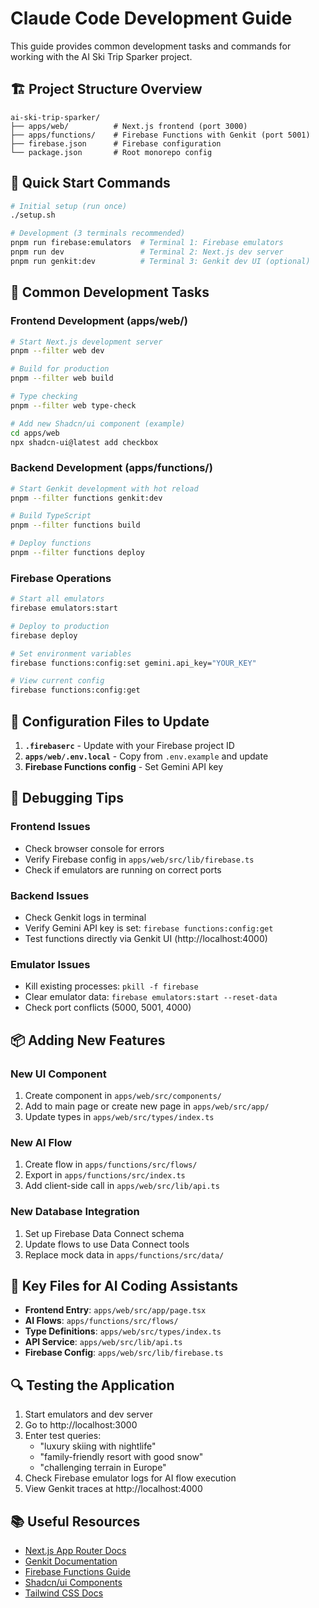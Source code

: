 # Claude Code Development Guide

This guide provides common development tasks and commands for working with the AI Ski Trip Sparker project.

## 🏗️ Project Structure Overview

```
ai-ski-trip-sparker/
├── apps/web/          # Next.js frontend (port 3000)
├── apps/functions/    # Firebase Functions with Genkit (port 5001)
├── firebase.json      # Firebase configuration
└── package.json       # Root monorepo config
```

## 🚀 Quick Start Commands

```bash
# Initial setup (run once)
./setup.sh

# Development (3 terminals recommended)
pnpm run firebase:emulators  # Terminal 1: Firebase emulators
pnpm run dev                 # Terminal 2: Next.js dev server  
pnpm run genkit:dev          # Terminal 3: Genkit dev UI (optional)
```

## 📝 Common Development Tasks

### Frontend Development (apps/web/)

```bash
# Start Next.js development server
pnpm --filter web dev

# Build for production
pnpm --filter web build

# Type checking
pnpm --filter web type-check

# Add new Shadcn/ui component (example)
cd apps/web
npx shadcn-ui@latest add checkbox
```

### Backend Development (apps/functions/)

```bash
# Start Genkit development with hot reload
pnpm --filter functions genkit:dev

# Build TypeScript
pnpm --filter functions build

# Deploy functions
pnpm --filter functions deploy
```

### Firebase Operations

```bash
# Start all emulators
firebase emulators:start

# Deploy to production
firebase deploy

# Set environment variables
firebase functions:config:set gemini.api_key="YOUR_KEY"

# View current config
firebase functions:config:get
```

## 🔧 Configuration Files to Update

1. **`.firebaserc`** - Update with your Firebase project ID
2. **`apps/web/.env.local`** - Copy from `.env.example` and update
3. **Firebase Functions config** - Set Gemini API key

## 🐛 Debugging Tips

### Frontend Issues
- Check browser console for errors
- Verify Firebase config in `apps/web/src/lib/firebase.ts`
- Check if emulators are running on correct ports

### Backend Issues  
- Check Genkit logs in terminal
- Verify Gemini API key is set: `firebase functions:config:get`
- Test functions directly via Genkit UI (http://localhost:4000)

### Emulator Issues
- Kill existing processes: `pkill -f firebase`
- Clear emulator data: `firebase emulators:start --reset-data`
- Check port conflicts (5000, 5001, 4000)

## 📦 Adding New Features

### New UI Component
1. Create component in `apps/web/src/components/`
2. Add to main page or create new page in `apps/web/src/app/`
3. Update types in `apps/web/src/types/index.ts`

### New AI Flow
1. Create flow in `apps/functions/src/flows/`
2. Export in `apps/functions/src/index.ts`
3. Add client-side call in `apps/web/src/lib/api.ts`

### New Database Integration
1. Set up Firebase Data Connect schema
2. Update flows to use Data Connect tools
3. Replace mock data in `apps/functions/src/data/`

## 🎯 Key Files for AI Coding Assistants

- **Frontend Entry**: `apps/web/src/app/page.tsx`
- **AI Flows**: `apps/functions/src/flows/`
- **Type Definitions**: `apps/web/src/types/index.ts`
- **API Service**: `apps/web/src/lib/api.ts`
- **Firebase Config**: `apps/web/src/lib/firebase.ts`

## 🔍 Testing the Application

1. Start emulators and dev server
2. Go to http://localhost:3000
3. Enter test queries:
   - "luxury skiing with nightlife"
   - "family-friendly resort with good snow"
   - "challenging terrain in Europe"
4. Check Firebase emulator logs for AI flow execution
5. View Genkit traces at http://localhost:4000

## 📚 Useful Resources

- [Next.js App Router Docs](https://nextjs.org/docs/app)
- [Genkit Documentation](https://firebase.google.com/docs/genkit)
- [Firebase Functions Guide](https://firebase.google.com/docs/functions)
- [Shadcn/ui Components](https://ui.shadcn.com/docs)
- [Tailwind CSS Docs](https://tailwindcss.com/docs)
